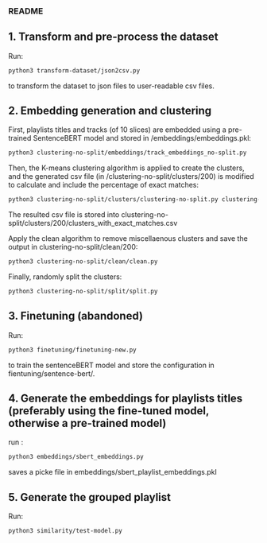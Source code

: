 ### README

## 1. Transform and pre-process the dataset
Run:
```bash
python3 transform-dataset/json2csv.py
```
to transform the dataset to json files to user-readable csv files.

## 2. Embedding generation and clustering
First, playlists titles and tracks (of 10 slices) are embedded using a pre-trained SentenceBERT model and stored in /embeddings/embeddings.pkl:
```bash
python3 clustering-no-split/embeddings/track_embeddings_no-split.py
```

Then, the K-means clustering algorithm is applied to create the clusters, and the generated csv file (in /clustering-no-split/clusters/200) is modified to calculate and include the percentage of exact matches:
```bash
python3 clustering-no-split/clusters/clustering-no-split.py clustering-no-split/clusters/percent-no-split.py
```
The resulted csv file is stored into clustering-no-split/clusters/200/clusters_with_exact_matches.csv

Apply the clean algorithm to remove miscellaenous clusters and save the output in clustering-no-split/clean/200:
```bash
python3 clustering-no-split/clean/clean.py
```
Finally, randomly split the clusters:
```bash
python3 clustering-no-split/split/split.py
```
## 3. Finetuning (abandoned)
Run:
```bash
python3 finetuning/finetuning-new.py
```
to train the sentenceBERT model and store the configuration in fientuning/sentence-bert/.
## 4. Generate the embeddings for playlists titles (preferably using the fine-tuned model, otherwise a pre-trained model)
run :
```bash
python3 embeddings/sbert_embeddings.py
```
saves a picke file in embeddings/sbert_playlist_embeddings.pkl

## 5. Generate the grouped playlist
Run:
```bash
python3 similarity/test-model.py
```

